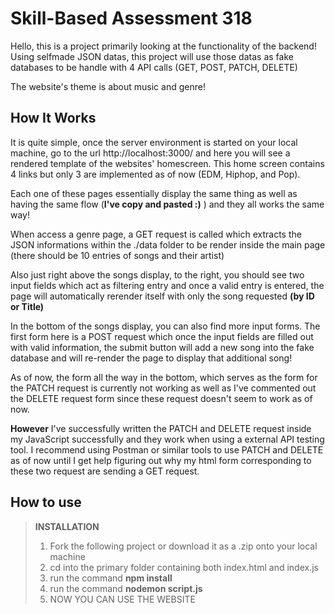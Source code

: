 ﻿# Skill-Based Assessment 318
Hello, this is a project primarily looking at the functionality of the backend!
Using selfmade JSON datas, this project will use those datas as fake databases to be handle with 4 API calls (GET, POST, PATCH, DELETE) 

The website's theme is about music and genre!

## How It Works

It is quite simple, once the server environment is started on your local machine, go to the url http://localhost:3000/ and here you will see a rendered template of the websites' homescreen. This home screen contains 4 links but only 3 are implemented as of now (EDM, Hiphop, and Pop). 

Each one of these pages essentially display the same thing as well as having the same flow (**I've copy and pasted :)** ) and they all works the same way!

When access a genre page, a GET request is called which extracts the JSON informations within the ./data folder to be render inside the main page (there should be 10 entries of songs and their artist)

Also just right above the songs display, to the right, you should see two input fields which act as filtering entry and once a valid entry is entered, the page will automatically rerender itself with only the song requested **(by ID or Title)** 

In the bottom of the songs display, you can also find more input forms. 
The first form here is a POST request which once the input fields are filled out with valid information, the submit button will add a new song into the fake database and will re-render the page to display that additional song!

As of now, the form all the way in the bottom, which serves as the form for the PATCH request is currently not working as well as I've commented out the DELETE request form since these request doesn't seem to work as of now.

**However** I've successfully written the PATCH and DELETE request inside my JavaScript successfully and they work when using a external API testing tool. I recommend using Postman or similar tools to use PATCH and DELETE as of now until I get help figuring out why my html form corresponding to these two request are sending a GET request.


## How to use
> **INSTALLATION**
> 1. Fork the following project or download it as a .zip onto your local machine
> 2. cd into the primary folder containing both index.html and index.js
> 3. run the command **npm install**
> 4. run the command **nodemon script.js**
> 5. NOW YOU CAN USE THE WEBSITE


